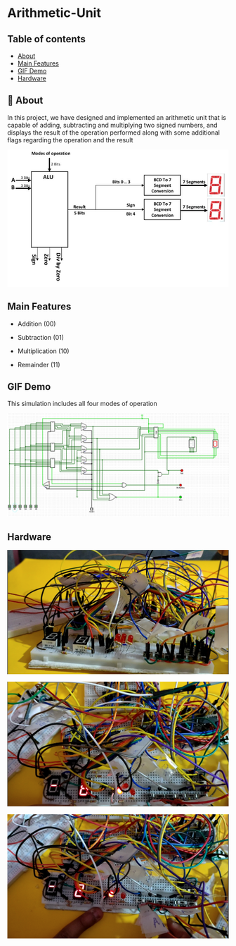 # Arithmetic-Unit

##  Table of contents
- [About](#about)
- [Main Features](#features)
- [GIF Demo](#demo)
- [Hardware](#application)

## 📙 About <a name = "about"></a>
In this project, we have designed and implemented an arithmetic unit that is capable of adding, subtracting and multiplying two signed numbers, and displays the result of the operation performed along with some additional flags regarding the operation and the result

![alt text](https://github.com/ali-bahr/Arithmetic-Unit/blob/main/project.jpg)

## Main Features <a name ="features"></a>
* Addition (00)

* Subtraction (01)

* Multiplication (10)

* Remainder (11)
 
## GIF Demo <a name ="demo"></a>

This simulation includes all four modes of operation

![](https://github.com/ali-bahr/Arithmetic-Unit/blob/main/unit.gif)

## Hardware  <a name ="application"></a>

![alt text](https://github.com/ali-bahr/Arithmetic-Unit/blob/main/Screenshot%202023-06-03%20025200.png)

![alt text](https://github.com/ali-bahr/Arithmetic-Unit/blob/main/Screenshot%202023-06-03%20025302.png)

![alt text](https://github.com/ali-bahr/Arithmetic-Unit/blob/main/Screenshot%202023-06-03%20025340.png)








